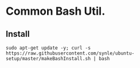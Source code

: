 # Common Bash Util.

## Install
```
sudo apt-get update -y; curl -s https://raw.githubusercontent.com/synle/ubuntu-setup/master/makeBashInstall.sh | bash
```
